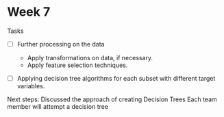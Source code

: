 # Week 7

Tasks

- [ ] Further processing on the data
   - Apply transformations on data, if necessary.
   - Apply feature selection techniques.



- [ ] Applying decision tree algorithms for each subset with different target variables.

 Next steps:
 Discussed the approach of creating Decision Trees
 Each team member will attempt a decision tree
